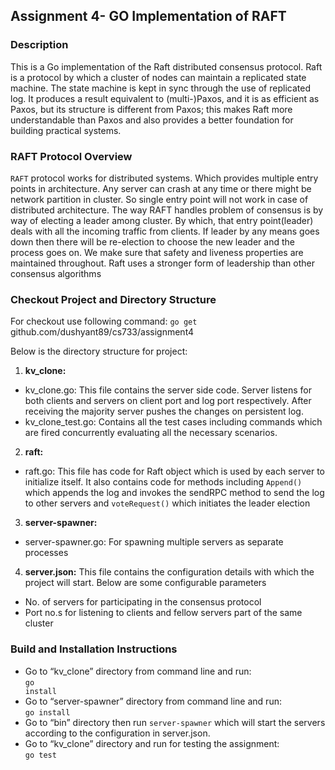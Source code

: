 ## Assignment 4- GO Implementation of RAFT <br/>

### Description

This is a Go implementation of the Raft distributed consensus protocol. Raft is a protocol by which a cluster of nodes can maintain a replicated state machine. The state machine is kept in sync through the use of replicated log. It produces a result equivalent to (multi-)Paxos, and it is as efficient as Paxos, but its structure is different from Paxos; this makes Raft more understandable than Paxos and also provides a better foundation for building practical systems.

### RAFT Protocol Overview

<code>RAFT</code> protocol works for distributed systems. Which provides multiple entry points in architecture. Any server can crash at any time or there might be network partition in cluster. So single entry point will not work in case of distributed architecture. 
The way RAFT handles problem of consensus is by way of electing a leader among cluster. By which, that entry point(leader) deals with all the incoming traffic from clients. If leader by any means goes down then there will be re-election to choose the new leader and the process goes on. We make sure that safety and liveness properties are maintained throughout. Raft uses a stronger form of leadership than other consensus algorithms

### Checkout Project and Directory Structure

For checkout use following command:
<code>go get</code> github.com/dushyant89/cs733/assignment4

Below is the directory structure for project:

1. <b>kv_clone:</b>
  * kv_clone.go: This file contains the server side code. Server listens for both clients and servers on client port and log port respectively. After receiving the majority server pushes the changes on persistent log.
  * kv_clone_test.go: Contains all the test cases including commands which are fired concurrently evaluating all the necessary scenarios.
2. <b>raft:</b>
  * raft.go: This file has code for Raft object which is used by each server to initialize itself. It also contains code for methods including <code>Append()</code> which appends the log and invokes the sendRPC method to send the log to other servers and <code>voteRequest()</code> which initiates the leader election
3. <b>server-spawner:</b>
  * server-spawner.go: For spawning multiple servers as separate processes
4. <b>server.json:</b> This file contains the configuration details with which the project will start. Below are some configurable parameters
  * No. of servers for participating in the consensus protocol
  * Port no.s for listening to clients and fellow servers part of the same cluster


### Build and Installation Instructions
* Go to “kv_clone” directory from command line and run:
 <br/><code>go install </code>
* Go to “server-spawner” directory from command line and run:
<br/><code>go install</code>
* Go to “bin” directory then run <code>server-spawner</code> which will start the servers according to the configuration in server.json.
* Go to “kv_clone” directory and run for testing the assignment:
 <br/><code>go test </code>
